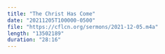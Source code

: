 ```yaml
---
title: "The Christ Has Come"
date: "20211205T100000-0500"
file: "https://cflcn.org/sermons/2021-12-05.m4a"
length: "13502189"
duration: "28:16"
---
```

